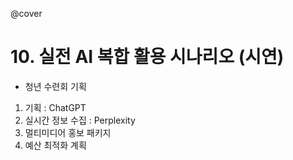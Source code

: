 @cover

# 10. 실전 AI 복합 활용 시나리오 (시연)

- 청년 수련회 기획

1. 기획 : ChatGPT
2. 실시간 정보 수집 : Perplexity
3. 멀티미디어 홍보 패키지
4. 예산 최적화 계획
